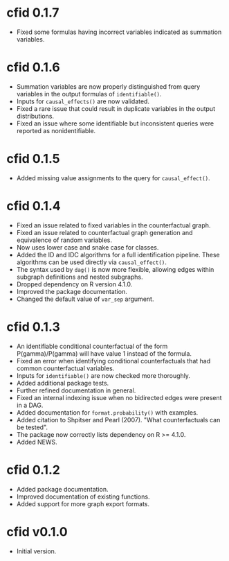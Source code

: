 # cfid 0.1.7

  * Fixed some formulas having incorrect variables indicated as summation variables.

# cfid 0.1.6

  * Summation variables are now properly distinguished from query variables in the output formulas of `identifiable()`.
  * Inputs for `causal_effects()` are now validated.
  * Fixed a rare issue that could result in duplicate variables in the output distributions.
  * Fixed an issue where some identifiable but inconsistent queries were reported as nonidentifiable.

# cfid 0.1.5

  * Added missing value assignments to the query for `causal_effect()`.

# cfid 0.1.4

  * Fixed an issue related to fixed variables in the counterfactual graph.
  * Fixed an issue related to counterfactual graph generation and equivalence of random variables.
  * Now uses lower case and snake case for classes.
  * Added the ID and IDC algorithms for a full identification pipeline. These algorithms can be used directly via `causal_effect()`.
  * The syntax used by `dag()` is now more flexible, allowing edges within subgraph definitions and nested subgraphs.
  * Dropped dependency on R version 4.1.0.
  * Improved the package documentation.
  * Changed the default value of `var_sep` argument.

# cfid 0.1.3

  * An identifiable conditional counterfactual of the form P(gamma)/P(gamma) will have value 1 instead of the formula.
  * Fixed an error when identifying conditional counterfactuals that had common counterfactual variables.
  * Inputs for `identifiable()` are now checked more thoroughly.
  * Added additional package tests.
  * Further refined documentation in general.
  * Fixed an internal indexing issue when no bidirected edges were present in a DAG.
  * Added documentation for `format.probability()` with examples.
  * Added citation to Shpitser and Pearl (2007). "What counterfactuals can be tested".
  * The package now correctly lists dependency on R >= 4.1.0.
  * Added NEWS.

# cfid 0.1.2

  * Added package documentation.
  * Improved documentation of existing functions.
  * Added support for more graph export formats.

# cfid v0.1.0

  * Initial version.

